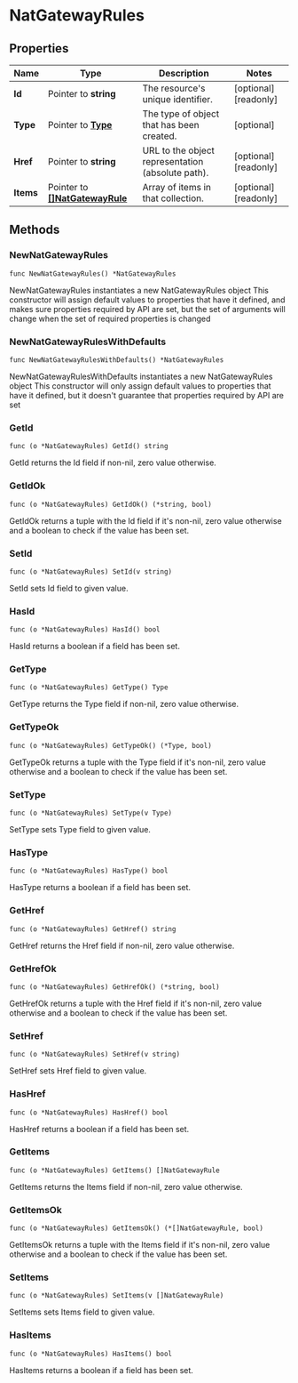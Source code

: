 # NatGatewayRules

## Properties

|Name | Type | Description | Notes|
|------------ | ------------- | ------------- | -------------|
|**Id** | Pointer to **string** | The resource&#39;s unique identifier. | [optional] [readonly] |
|**Type** | Pointer to [**Type**](Type.md) | The type of object that has been created. | [optional] |
|**Href** | Pointer to **string** | URL to the object representation (absolute path). | [optional] [readonly] |
|**Items** | Pointer to [**[]NatGatewayRule**](NatGatewayRule.md) | Array of items in that collection. | [optional] [readonly] |

## Methods

### NewNatGatewayRules

`func NewNatGatewayRules() *NatGatewayRules`

NewNatGatewayRules instantiates a new NatGatewayRules object
This constructor will assign default values to properties that have it defined,
and makes sure properties required by API are set, but the set of arguments
will change when the set of required properties is changed

### NewNatGatewayRulesWithDefaults

`func NewNatGatewayRulesWithDefaults() *NatGatewayRules`

NewNatGatewayRulesWithDefaults instantiates a new NatGatewayRules object
This constructor will only assign default values to properties that have it defined,
but it doesn't guarantee that properties required by API are set

### GetId

`func (o *NatGatewayRules) GetId() string`

GetId returns the Id field if non-nil, zero value otherwise.

### GetIdOk

`func (o *NatGatewayRules) GetIdOk() (*string, bool)`

GetIdOk returns a tuple with the Id field if it's non-nil, zero value otherwise
and a boolean to check if the value has been set.

### SetId

`func (o *NatGatewayRules) SetId(v string)`

SetId sets Id field to given value.

### HasId

`func (o *NatGatewayRules) HasId() bool`

HasId returns a boolean if a field has been set.

### GetType

`func (o *NatGatewayRules) GetType() Type`

GetType returns the Type field if non-nil, zero value otherwise.

### GetTypeOk

`func (o *NatGatewayRules) GetTypeOk() (*Type, bool)`

GetTypeOk returns a tuple with the Type field if it's non-nil, zero value otherwise
and a boolean to check if the value has been set.

### SetType

`func (o *NatGatewayRules) SetType(v Type)`

SetType sets Type field to given value.

### HasType

`func (o *NatGatewayRules) HasType() bool`

HasType returns a boolean if a field has been set.

### GetHref

`func (o *NatGatewayRules) GetHref() string`

GetHref returns the Href field if non-nil, zero value otherwise.

### GetHrefOk

`func (o *NatGatewayRules) GetHrefOk() (*string, bool)`

GetHrefOk returns a tuple with the Href field if it's non-nil, zero value otherwise
and a boolean to check if the value has been set.

### SetHref

`func (o *NatGatewayRules) SetHref(v string)`

SetHref sets Href field to given value.

### HasHref

`func (o *NatGatewayRules) HasHref() bool`

HasHref returns a boolean if a field has been set.

### GetItems

`func (o *NatGatewayRules) GetItems() []NatGatewayRule`

GetItems returns the Items field if non-nil, zero value otherwise.

### GetItemsOk

`func (o *NatGatewayRules) GetItemsOk() (*[]NatGatewayRule, bool)`

GetItemsOk returns a tuple with the Items field if it's non-nil, zero value otherwise
and a boolean to check if the value has been set.

### SetItems

`func (o *NatGatewayRules) SetItems(v []NatGatewayRule)`

SetItems sets Items field to given value.

### HasItems

`func (o *NatGatewayRules) HasItems() bool`

HasItems returns a boolean if a field has been set.



